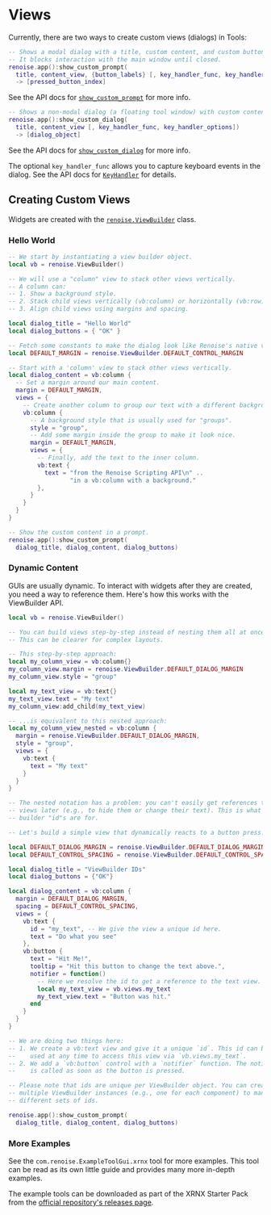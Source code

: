 # Views

Currently, there are two ways to create custom views (dialogs) in Tools:

```lua
-- Shows a modal dialog with a title, custom content, and custom button labels.
-- It blocks interaction with the main window until closed.
renoise.app():show_custom_prompt(
  title, content_view, {button_labels} [, key_handler_func, key_handler_options])
  -> [pressed_button_index]
```

See the API docs for [`show_custom_prompt`](../API/renoise/renoise.Application.md#show_custom_prompt) for more info.

```lua
-- Shows a non-modal dialog (a floating tool window) with custom content.
renoise.app():show_custom_dialog(
  title, content_view [, key_handler_func, key_handler_options])
  -> [dialog_object]
```

See the API docs for [`show_custom_dialog`](../API/renoise/renoise.Application.md#show_custom_dialog) for more info.

The optional `key_handler_func` allows you to capture keyboard events in the dialog. See the API docs for [`KeyHandler`](../API/renoise/renoise.Application.md#key_handler) for details.

## Creating Custom Views

Widgets are created with the [`renoise.ViewBuilder`](../API/renoise/renoise.ViewBuilder.md) class.

### Hello World

```lua
-- We start by instantiating a view builder object.
local vb = renoise.ViewBuilder()

-- We will use a "column" view to stack other views vertically.
-- A column can:
-- 1. Show a background style.
-- 2. Stack child views vertically (vb:column) or horizontally (vb:row).
-- 3. Align child views using margins and spacing.

local dialog_title = "Hello World"
local dialog_buttons = { "OK" }

-- Fetch some constants to make the dialog look like Renoise's native views.
local DEFAULT_MARGIN = renoise.ViewBuilder.DEFAULT_CONTROL_MARGIN

-- Start with a 'column' view to stack other views vertically.
local dialog_content = vb:column {
  -- Set a margin around our main content.
  margin = DEFAULT_MARGIN,
  views = {
    -- Create another column to group our text with a different background.
    vb:column {
      -- A background style that is usually used for "groups".
      style = "group",
      -- Add some margin inside the group to make it look nice.
      margin = DEFAULT_MARGIN,
      views = {
        -- Finally, add the text to the inner column.
        vb:text {
          text = "from the Renoise Scripting API\n" ..
                 "in a vb:column with a background."
        },
      }
    }
  }
}

-- Show the custom content in a prompt.
renoise.app():show_custom_prompt(
  dialog_title, dialog_content, dialog_buttons)
```

### Dynamic Content

GUIs are usually dynamic. To interact with widgets after they are created, you need a way to reference them. Here's how this works with the ViewBuilder API.

```lua
local vb = renoise.ViewBuilder()

-- You can build views step-by-step instead of nesting them all at once.
-- This can be clearer for complex layouts.

-- This step-by-step approach:
local my_column_view = vb:column{}
my_column_view.margin = renoise.ViewBuilder.DEFAULT_DIALOG_MARGIN
my_column_view.style = "group"

local my_text_view = vb:text{}
my_text_view.text = "My text"
my_column_view:add_child(my_text_view)

-- ...is equivalent to this nested approach:
local my_column_view_nested = vb:column {
  margin = renoise.ViewBuilder.DEFAULT_DIALOG_MARGIN,
  style = "group",
  views = {
    vb:text {
      text = "My text"
    }
  }
}

-- The nested notation has a problem: you can't easily get references to your
-- views later (e.g., to hide them or change their text). This is what view
-- builder "id"s are for.

-- Let's build a simple view that dynamically reacts to a button press.

local DEFAULT_DIALOG_MARGIN = renoise.ViewBuilder.DEFAULT_DIALOG_MARGIN
local DEFAULT_CONTROL_SPACING = renoise.ViewBuilder.DEFAULT_CONTROL_SPACING

local dialog_title = "ViewBuilder IDs"
local dialog_buttons = {"OK"}

local dialog_content = vb:column {
  margin = DEFAULT_DIALOG_MARGIN,
  spacing = DEFAULT_CONTROL_SPACING,
  views = {
    vb:text {
      id = "my_text", -- We give the view a unique id here.
      text = "Do what you see"
    },
    vb:button {
      text = "Hit Me!",
      tooltip = "Hit this button to change the text above.",
      notifier = function()
        -- Here we resolve the id to get a reference to the text view.
        local my_text_view = vb.views.my_text
        my_text_view.text = "Button was hit."
      end
    }
  }
}

-- We are doing two things here:
-- 1. We create a vb:text view and give it a unique `id`. This id can be
--    used at any time to access this view via `vb.views.my_text`.
-- 2. We add a `vb:button` control with a `notifier` function. The notifier
--    is called as soon as the button is pressed.

-- Please note that ids are unique per ViewBuilder object. You can create
-- multiple ViewBuilder instances (e.g., one for each component) to manage
-- different sets of ids.

renoise.app():show_custom_prompt(
  dialog_title, dialog_content, dialog_buttons)
```

### More Examples

See the `com.renoise.ExampleToolGui.xrnx` tool for more examples. This tool can be read as its own little guide and provides many more in-depth examples.

The example tools can be downloaded as part of the XRNX Starter Pack from the [official repository's releases page](https://github.com/renoise/xrnx/releases).
